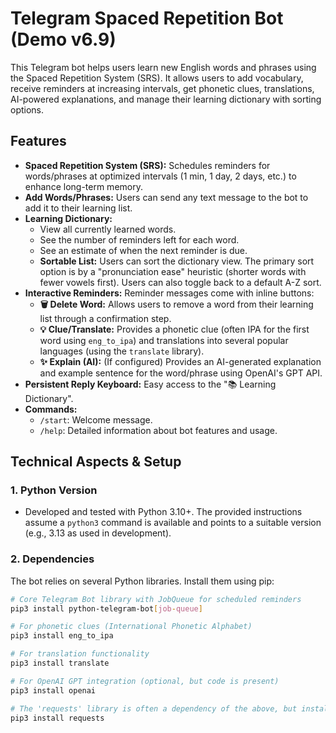 # Telegram Spaced Repetition Bot (Demo v6.9)

This Telegram bot helps users learn new English words and phrases using the Spaced Repetition System (SRS). It allows users to add vocabulary, receive reminders at increasing intervals, get phonetic clues, translations, AI-powered explanations, and manage their learning dictionary with sorting options.

## Features

*   **Spaced Repetition System (SRS):** Schedules reminders for words/phrases at optimized intervals (1 min, 1 day, 2 days, etc.) to enhance long-term memory.
*   **Add Words/Phrases:** Users can send any text message to the bot to add it to their learning list.
*   **Learning Dictionary:**
    *   View all currently learned words.
    *   See the number of reminders left for each word.
    *   See an estimate of when the next reminder is due.
    *   **Sortable List:** Users can sort the dictionary view. The primary sort option is by a "pronunciation ease" heuristic (shorter words with fewer vowels first). Users can also toggle back to a default A-Z sort.
*   **Interactive Reminders:** Reminder messages come with inline buttons:
    *   **🗑️ Delete Word:** Allows users to remove a word from their learning list through a confirmation step.
    *   **💡 Clue/Translate:** Provides a phonetic clue (often IPA for the first word using `eng_to_ipa`) and translations into several popular languages (using the `translate` library).
    *   **✨ Explain (AI):** (If configured) Provides an AI-generated explanation and example sentence for the word/phrase using OpenAI's GPT API.
*   **Persistent Reply Keyboard:** Easy access to the "📚 Learning Dictionary".
*   **Commands:**
    *   `/start`: Welcome message.
    *   `/help`: Detailed information about bot features and usage.

## Technical Aspects & Setup

### 1. Python Version

*   Developed and tested with Python 3.10+. The provided instructions assume a `python3` command is available and points to a suitable version (e.g., 3.13 as used in development).

### 2. Dependencies

The bot relies on several Python libraries. Install them using pip:

```bash
# Core Telegram Bot library with JobQueue for scheduled reminders
pip3 install python-telegram-bot[job-queue]

# For phonetic clues (International Phonetic Alphabet)
pip3 install eng_to_ipa

# For translation functionality
pip3 install translate

# For OpenAI GPT integration (optional, but code is present)
pip3 install openai

# The 'requests' library is often a dependency of the above, but install if needed
pip3 install requests 

